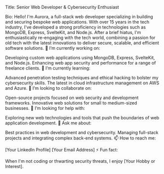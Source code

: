 Title: Senior Web Developer & Cybersecurity Enthusiast

Bio:
Hello! I'm Aurora, a full-stack web developer specializing in building and securing bespoke web applications. With over 15 years in the tech industry, I've developed a strong proficiency in technologies such as MongoDB, Express, SvelteKit, and Node.js. After a brief hiatus, I'm enthusiastically re-engaging with the tech world, combining a passion for old tech with the latest innovations to deliver secure, scalable, and efficient software solutions.
🔭 I’m currently working on:

Developing custom web applications using MongoDB, Express, SvelteKit, and Node.js.
Enhancing web app security and performance for a range of freelance clients.
🌱 I’m currently learning:

Advanced penetration testing techniques and ethical hacking to bolster my cybersecurity skills.
The latest in cloud infrastructure management on AWS and Azure.
👯 I’m looking to collaborate on:

Open-source projects focused on web security and development frameworks.
Innovative web solutions for small to medium-sized businesses.
🤝 I’m looking for help with:

Exploring new web technologies and tools that push the boundaries of web application development.
💬 Ask me about:

Best practices in web development and cybersecurity.
Managing full-stack projects and integrating complex back-end systems.
📫 How to reach me:

[Your LinkedIn Profile]
[Your Email Address]
⚡ Fun fact:

When I'm not coding or thwarting security threats, I enjoy [Your Hobby or Interest].

<!---
Aurora-Freelance/Aurora-Freelance is a ✨ special ✨ repository because its `README.md` (this file) appears on your GitHub profile.
You can click the Preview link to take a look at your changes.
--->
